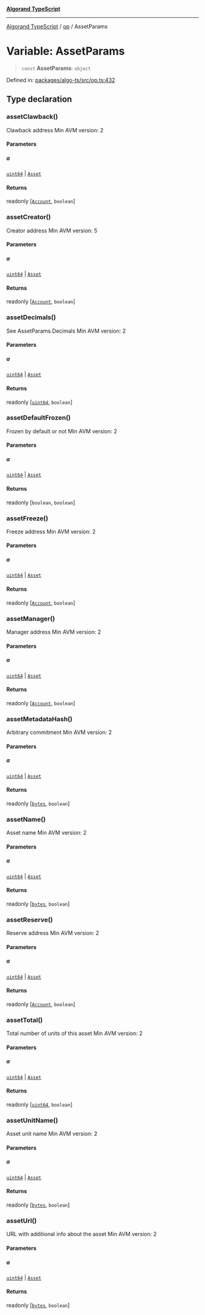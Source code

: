 [**Algorand TypeScript**](../../README.md)

***

[Algorand TypeScript](../../modules.md) / [op](../README.md) / AssetParams

# Variable: AssetParams

> `const` **AssetParams**: `object`

Defined in: [packages/algo-ts/src/op.ts:432](https://github.com/algorandfoundation/puya-ts/blob/main/packages/algo-ts/src/op.ts#L432)

## Type declaration

### assetClawback()

Clawback address
Min AVM version: 2

#### Parameters

##### a

[`uint64`](../../index/type-aliases/uint64.md) | [`Asset`](../../index/type-aliases/Asset.md)

#### Returns

readonly \[[`Account`](../../index/type-aliases/Account.md), `boolean`\]

### assetCreator()

Creator address
Min AVM version: 5

#### Parameters

##### a

[`uint64`](../../index/type-aliases/uint64.md) | [`Asset`](../../index/type-aliases/Asset.md)

#### Returns

readonly \[[`Account`](../../index/type-aliases/Account.md), `boolean`\]

### assetDecimals()

See AssetParams.Decimals
Min AVM version: 2

#### Parameters

##### a

[`uint64`](../../index/type-aliases/uint64.md) | [`Asset`](../../index/type-aliases/Asset.md)

#### Returns

readonly \[[`uint64`](../../index/type-aliases/uint64.md), `boolean`\]

### assetDefaultFrozen()

Frozen by default or not
Min AVM version: 2

#### Parameters

##### a

[`uint64`](../../index/type-aliases/uint64.md) | [`Asset`](../../index/type-aliases/Asset.md)

#### Returns

readonly \[`boolean`, `boolean`\]

### assetFreeze()

Freeze address
Min AVM version: 2

#### Parameters

##### a

[`uint64`](../../index/type-aliases/uint64.md) | [`Asset`](../../index/type-aliases/Asset.md)

#### Returns

readonly \[[`Account`](../../index/type-aliases/Account.md), `boolean`\]

### assetManager()

Manager address
Min AVM version: 2

#### Parameters

##### a

[`uint64`](../../index/type-aliases/uint64.md) | [`Asset`](../../index/type-aliases/Asset.md)

#### Returns

readonly \[[`Account`](../../index/type-aliases/Account.md), `boolean`\]

### assetMetadataHash()

Arbitrary commitment
Min AVM version: 2

#### Parameters

##### a

[`uint64`](../../index/type-aliases/uint64.md) | [`Asset`](../../index/type-aliases/Asset.md)

#### Returns

readonly \[[`bytes`](../../index/type-aliases/bytes.md), `boolean`\]

### assetName()

Asset name
Min AVM version: 2

#### Parameters

##### a

[`uint64`](../../index/type-aliases/uint64.md) | [`Asset`](../../index/type-aliases/Asset.md)

#### Returns

readonly \[[`bytes`](../../index/type-aliases/bytes.md), `boolean`\]

### assetReserve()

Reserve address
Min AVM version: 2

#### Parameters

##### a

[`uint64`](../../index/type-aliases/uint64.md) | [`Asset`](../../index/type-aliases/Asset.md)

#### Returns

readonly \[[`Account`](../../index/type-aliases/Account.md), `boolean`\]

### assetTotal()

Total number of units of this asset
Min AVM version: 2

#### Parameters

##### a

[`uint64`](../../index/type-aliases/uint64.md) | [`Asset`](../../index/type-aliases/Asset.md)

#### Returns

readonly \[[`uint64`](../../index/type-aliases/uint64.md), `boolean`\]

### assetUnitName()

Asset unit name
Min AVM version: 2

#### Parameters

##### a

[`uint64`](../../index/type-aliases/uint64.md) | [`Asset`](../../index/type-aliases/Asset.md)

#### Returns

readonly \[[`bytes`](../../index/type-aliases/bytes.md), `boolean`\]

### assetUrl()

URL with additional info about the asset
Min AVM version: 2

#### Parameters

##### a

[`uint64`](../../index/type-aliases/uint64.md) | [`Asset`](../../index/type-aliases/Asset.md)

#### Returns

readonly \[[`bytes`](../../index/type-aliases/bytes.md), `boolean`\]
